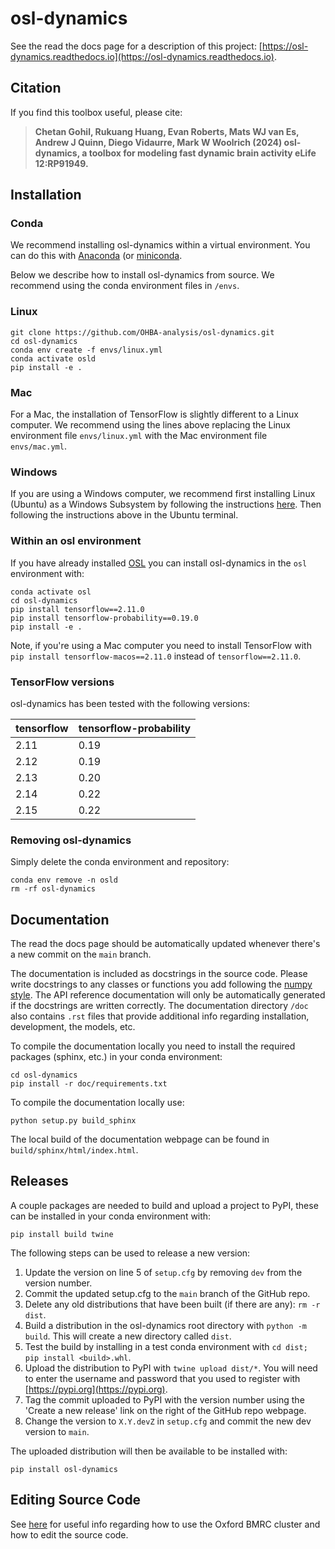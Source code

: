 # osl-dynamics

See the read the docs page for a description of this project: [https://osl-dynamics.readthedocs.io](https://osl-dynamics.readthedocs.io).

## Citation

If you find this toolbox useful, please cite:

> **Chetan Gohil, Rukuang Huang, Evan Roberts, Mats WJ van Es, Andrew J Quinn, Diego Vidaurre, Mark W Woolrich (2024) osl-dynamics, a toolbox for modeling fast dynamic brain activity eLife 12:RP91949.**

## Installation

### Conda

We recommend installing osl-dynamics within a virtual environment. You can do this with [Anaconda](https://docs.anaconda.com/free/anaconda/install/index.html) (or [miniconda](https://docs.conda.io/projects/miniconda/en/latest/miniconda-install.html).

Below we describe how to install osl-dynamics from source. We recommend using the conda environment files in `/envs`.

### Linux

```
git clone https://github.com/OHBA-analysis/osl-dynamics.git
cd osl-dynamics
conda env create -f envs/linux.yml
conda activate osld
pip install -e .
```

### Mac

For a Mac, the installation of TensorFlow is slightly different to a Linux computer. We recommend using the lines above replacing the Linux environment file `envs/linux.yml` with the Mac environment file `envs/mac.yml`.

### Windows

If you are using a Windows computer, we recommend first installing Linux (Ubuntu) as a Windows Subsystem by following the instructions [here](https://ubuntu.com/wsl). Then following the instructions above in the Ubuntu terminal.

### Within an osl environment

If you have already installed [OSL](https://github.com/OHBA-analysis/osl) you can install osl-dynamics in the `osl` environment with:

```
conda activate osl
cd osl-dynamics
pip install tensorflow==2.11.0
pip install tensorflow-probability==0.19.0
pip install -e .
```

Note, if you're using a Mac computer you need to install TensorFlow with `pip install tensorflow-macos==2.11.0` instead of `tensorflow==2.11.0`.

### TensorFlow versions

osl-dynamics has been tested with the following versions:

| tensorflow  | tensorflow-probability |
| ------------- | ------------- |
| 2.11 | 0.19  |
| 2.12 | 0.19  |
| 2.13 | 0.20  |
| 2.14 | 0.22  |
| 2.15 | 0.22  |

### Removing osl-dynamics

Simply delete the conda environment and repository:

```
conda env remove -n osld
rm -rf osl-dynamics
```

## Documentation

The read the docs page should be automatically updated whenever there's a new commit on the `main` branch.

The documentation is included as docstrings in the source code. Please write docstrings to any classes or functions you add following the [numpy style](https://numpydoc.readthedocs.io/en/latest/format.html). The API reference documentation will only be automatically generated if the docstrings are written correctly. The documentation directory `/doc` also contains `.rst` files that provide additional info regarding installation, development, the models, etc.

To compile the documentation locally you need to install the required packages (sphinx, etc.) in your conda environment:

```
cd osl-dynamics
pip install -r doc/requirements.txt
```

To compile the documentation locally use:

```
python setup.py build_sphinx
```

The local build of the documentation webpage can be found in `build/sphinx/html/index.html`.

## Releases

A couple packages are needed to build and upload a project to PyPI, these can be installed in your conda environment with:

```
pip install build twine
```

The following steps can be used to release a new version:

1. Update the version on line 5 of `setup.cfg` by removing `dev` from the version number.
2. Commit the updated setup.cfg to the `main` branch of the GitHub repo.
3. Delete any old distributions that have been built (if there are any): `rm -r dist`.
4. Build a distribution in the osl-dynamics root directory with `python -m build`. This will create a new directory called `dist`.
5. Test the build by installing in a test conda environment with `cd dist; pip install <build>.whl`.
6. Upload the distribution to PyPI with `twine upload dist/*`. You will need to enter the username and password that you used to register with [https://pypi.org](https://pypi.org).
7. Tag the commit uploaded to PyPI with the version number using the 'Create a new release' link on the right of the GitHub repo webpage.
8. Change the version to `X.Y.devZ` in `setup.cfg` and commit the new dev version to `main`.

The uploaded distribution will then be available to be installed with:

```
pip install osl-dynamics
```

## Editing Source Code

See [here](https://github.com/OHBA-analysis/osl-dynamics/blob/main/doc/using_bmrc.rst) for useful info regarding how to use the Oxford BMRC cluster and how to edit the source code.
